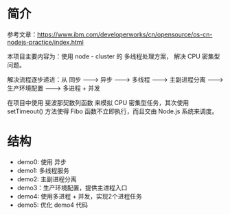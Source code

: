 # 简介 
参考文章：https://www.ibm.com/developerworks/cn/opensource/os-cn-nodejs-practice/index.html

本项目主要内容为：使用 node - cluster 的 多线程处理方案， 解决 CPU 密集型问题。

解决流程逐步递进：从 同步 ---> 异步 ---> 多线程 ---> 主副进程分离 ---> 生产环境配置 ---> 多进程 + 并发

在项目中使用 斐波那契数列函数 来模拟 CPU 密集型任务，其次使用 setTimeout() 方法使得 Fibo 函数不立即执行，而且交由 Node.js 系统来调度。

# 结构
- demo0: 使用 异步 
- demo1: 多线程服务
- demo2: 主副进程分离
- demo3：生产环境配置，提供主进程入口
- demo4: 使用多进程 + 并发，实现2个进程任务
- demo5: 优化 demo4 代码